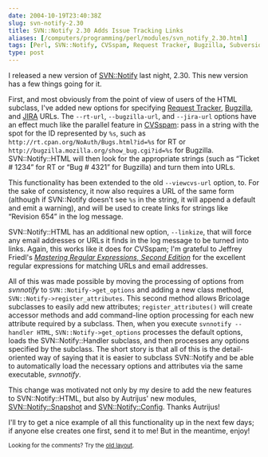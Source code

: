 ```yaml
--- 
date: 2004-10-19T23:40:38Z
slug: svn-notify-2.30
title: SVN::Notify 2.30 Adds Issue Tracking Links
aliases: [/computers/programming/perl/modules/svn_notify_2.30.html]
tags: [Perl, SVN::Notify, CVSspam, Request Tracker, Bugzilla, Subversion, email, JIRA, ViewCVS, Autrijus Tang, Audrey Tang]
type: post
---
```


<p>I released a new version of <a href="http://search.cpan.org/dist/SVN-Notify/" title="SVN::Notify on CPAN">SVN::Notify</a> last night, 2.30. This new version has a few things going for it.</p>

<p>First, and most obviously from the point of view of users of the HTML subclass, I've added new options for specifying <a href="http://www.bestpractical.com/rt/" title="RT at Best Practical">Request Tracker</a>, <a href="http://bugzilla.mozilla.org/" title="Bugzilla home page">Bugzilla</a>, and <a href="http://www.atlassian.com/software/jira/" title="JIRA Website">JIRA</a> URLs. The <code>--rt-url</code>, <code>--bugzilla-url</code>, and <code>--jira-url</code> options have an effect much like the parallel feature in <a href="http://www.badgers-in-foil.co.uk/projects/cvsspam/" title="CVSspam Home Page">CVSspam</a>: pass in a string with the spot for the ID represented by <code>%s</code>, such as <code>http://rt.cpan.org/NoAuth/Bugs.html?id=%s</code> for RT or <code>http://bugzilla.mozilla.org/show_bug.cgi?id=%s</code> for Bugzilla. SVN::Notify::HTML will then look for the appropriate strings (such as <q>Ticket # 1234</q> for RT or <q>Bug # 4321</q> for Bugzilla) and turn them into URLs.</p>

<p>This functionality has been extended to the old <code>--viewcvs-url</code> option, to. For the sake of consistency, it now also requires a URL of the same form (although if SVN::Notify doesn't see <code>%s</code> in the string, it will append a default and emit a warning), and will be used to create links for strings like <q>Revision 654</q> in the log message.</p>

<p>SVN::Notify::HTML has an additional new option, <code>--linkize</code>, that will force any email addresses or URLs it finds in the log message to be turned into links. Again, this works like it does for CVSspam; I'm grateful to Jeffrey Friedl's <cite><a href="https://www.amazon.com/exec/obidos/ASIN/0596002890/justatheory-20" title="Buy &#x201c;Mastering Regular Expressions, Second Edition&#x201d; on Amazon.com">Mastering Regular Expressions, Second Edition</a></cite> for the excellent regular expressions for matching URLs and email addresses.</p>

<p>All of this was made possible by moving the processing of options from <em>svnnotify</em> to <code>SVN::Notify->get_options</code> and adding a new class method, <code>SVN::Notify->register_attributes</code>. This second method allows Bricolage subclasses to easily add new attributes; <code>register_attributes()</code> will create accessor methods and add command-line option processing for each new attribute required by a subclass. Then, when you execute <code>svnnotify --handler HTML</code>, <code>SVN::Notify->get_options</code> processes the default options, loads the SVN::Notify::Handler subclass, and then processes any options specified by the subclass. The short story is that all of this is the detail-oriented way of saying that it is easier to subclass SVN::Notify and be able to automatically load the necessary options and attributes via the same executable, <em>svnnotify</em>.</p>

<p>This change was motivated not only by my desire to add the new features to SVN::Notify::HTML, but also by Autrijus' new modules, <a href="http://search.cpan.org/dist/SVN-Notify-Snapshot/" title="SVN::Notify::Snapshot on CPAN">SVN::Notify::Snapshot</a> and <a href="http://search.cpan.org/dist/SVN-Notify-Config/" title="SVN::Notify::Config on CPAN">SVN::Notify::Config</a>. Thanks Autrijus!</p>

<p>I'll try to get a nice example of all this functionality up in the next few days; if anyone else creates one first, send it to me! But in the meantime, enjoy!</p>

<p class="past"><small>Looking for the comments? Try the <a rel="nofollow" href="//past.justatheory.com/computers/programming/perl/modules/svn_notify_2.30.html">old layout</a>.</small></p>


